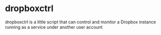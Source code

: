# dropboxctrl
dropboxctrl is a little script that can control and monitor a Dropbox instance running as a service under another user account
